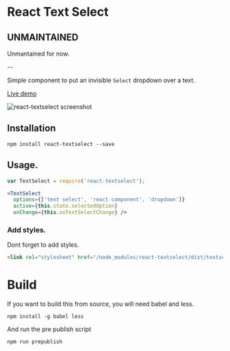 # React Text Select

## UNMAINTAINED

Unmantained for now.

--

Simple component to put an invisible `Select` dropdown over a text.

[Live demo](http://javierbyte.github.io/react-textselect/)

![react-textselect screenshot](docs/screenshot.png)

## Installation

```
npm install react-textselect --save
```

## Usage.

```jsx
var TextSelect = require('react-textselect');

<TextSelect
  options={['text select', 'react component', 'dropdown']}
  active={this.state.selectedOption}
  onChange={this.onTextSelectChange} />
```


### Add styles.

Dont forget to add styles.

```html
<link rel="stylesheet" href="/node_modules/react-textselect/dist/textselect.css">
```

# Build

If you want to build this from source, you will need babel and less.

```
npm install -g babel less
```

And run the pre publish script

```
npm run prepublish
```
